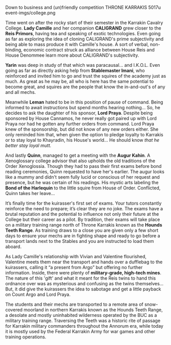 Down to business and (un)friendly competition
THRONE KARRAKIS
5017u
event-imgs/college.png

Time went on after the rocky start of their semester in the Karrakin Cavalry College. **Lady Camille** and her companion **CALIGRAND** grew closer to the **Reis Primors**, having tea and speaking of exotic technologies. Even going as far as exploring the idea of cloning CALIGRAND's prime subjectivity and being able to mass produce it with Camille's house. A sort of verbal, non-binding, economic contract struck as alliance between House Reis and House Denommee learn more about CALIGRAND's subjectivity.

**Yarin** was deep in study of that which was paracausal... and I.K.O.L. Even going as far as directly asking help from **Stablemaster Imani**, who reinforced and invited him to go and trust the squires of the academy just as much. As great as he may be, all who is here has the same potential to become great, and squires are the people that know the in-and-out's of any and all mechs.   

Meanwhile **Leman** hated to be in this position of pause of command. Being informed to await instructions but spend months hearing nothing... So, he decides to ask the daughter of his sponsor, **Lord Praya**. Despite being sponsored by House Cannamos, he never really got paired up with Lord Praya nor had he gotten any further orders from command. Lord Praya knew of the sponsorship, but did not know of any new orders either. She only reminded him that, when given the option to pledge loyalty to Karrakis or to stay loyal to Khayradin, his House's world... He should know *that he better stay loyal mutt.* 

And lastly **Quinn**, managed to get a meeting with the **Augur Kahin**. A Xenoglossary college advisor that also upholds the old traditions of the Order Xenoglossia. Though they had to pass their first exams before bond reading ceremonies, Quinn requested to have her's earlier. The augur looks like a mummy and didn't seem fully lucid or conscious of her request and presence, but he was certain of his readings. His mystic arts labeling the **Bond of the Harlequin** to the little squire from House of Order. Conflicted, Quinn takes her leave... 

It’s finally time for the kuirasser's first set of exams. Your tutors constantly reinforce the need to prepare; it’s clear they are no joke. The exams have a brutal reputation and the potential to influence not only their future at the College but their career as a pilot. By tradition, their exams will take place on a military training range north of Throne Karrakis known as the **Hounds Teeth Range**. As training draws to a close you are given only a few short days to ensure your mechs are in fighting shape and ready to go before a transport lands next to the Stables and you are instructed to load them aboard.

As Lady Camille's relationship with Vivian and Valentine flourished, Valentine meets them near the transport and hands over a dufflebag to the kuirassers, calling it “a present from Argo” but offering no further information. Inside, there were plenty of **military-grade, high-tech mines**. The nature of this 'gift' and what it meant for the Reis twins to hand this ordnance over was as mysterious and confusing as the twins themselves... But, it did give the kuirassers the idea to sabotage and get a little payback on Count Argo and Lord Praya.

The students and their mechs are transported to a remote area of snow-covered moorland in northern Karrakis known as the Hounds Teeth Range, a desolate and mostly uninhabited wilderness operated by the BUC as a military training range. Traversing the Teeth was a historic rite of passage for Karrakin military commanders throughout the Annorum era, while today it is mostly used by the Federal Karrakin Army for war games and other training operations. 
